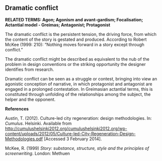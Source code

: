 ## Dramatic conflict

**RELATED TERMS: Agon; Agonism and avant-gardism; Focalisation; Actantial model - Greimas; Antagonist; Protagonist**

The dramatic conflict is the persistent tension, the driving force, from which the content of the story is gestated and produced. According to Robert McKee (1999: 210): “Nothing moves forward in a story except through conflict.”

The dramatic conflict might be described as equivalent to the nub of the problem in design conventions or the striking opportunity the designer identifies from research.

Dramatic conflict can be seen as a struggle or contest, bringing into view an agonistic conception of narrative, in which protagonist and antagonist are engaged in a prolonged contestation. In Greimasian actantial terms, this is constituted through unfolding of the relationships among the subject, the helper and the opponent.

**References**

Austin, T. (2012). Culture-led city regeneration: design methodologies. In: _Cumulus_. Helsinki. Available from http://cumulushelsinki2012.org/cumulushelsinki2012.org/wp-content/uploads/2012/05/Culture-led-City-Regeneration-Design-Methodologies.pdf [Accessed 3 February 2014].

McKee, R. (1999) _Story: substance, structure, style and the principles of screenwriting_. London: Methuen

